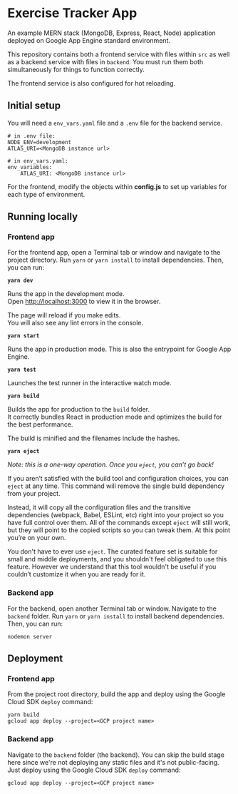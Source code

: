 # Exercise Tracker App

An example MERN stack (MongoDB, Express, React, Node) application deployed on Google App Engine standard environment.

This repository contains both a frontend service with files within `src` as well as a backend service with files in `backend`. You must run them both simultaneously for things to function correctly.

The frontend service is also configured for hot reloading.

## Initial setup

You will need a `env_vars.yaml` file and a `.env` file for the backend service.

```
# in .env file:
NODE_ENV=development
ATLAS_URI=<MongoDB instance url>

# in env_vars.yaml:
env_variables:
    ATLAS_URI: <MongoDB instance url>
```

For the frontend, modify the objects within **config.js** to set up variables for each type of environment.

## Running locally

### Frontend app

For the frontend app, open a Terminal tab or window and navigate to the project directory. Run `yarn` or `yarn install` to install dependencies. Then, you can run:

**`yarn dev`**

Runs the app in the development mode.\
Open [http://localhost:3000](http://localhost:3000) to view it in the browser.

The page will reload if you make edits.\
You will also see any lint errors in the console.

**`yarn start`**

Runs the app in production mode. This is also the entrypoint for Google App Engine.

**`yarn test`**

Launches the test runner in the interactive watch mode.

**`yarn build`**

Builds the app for production to the `build` folder.\
It correctly bundles React in production mode and optimizes the build for the best performance.

The build is minified and the filenames include the hashes.

**`yarn eject`**

*Note: this is a one-way operation. Once you `eject`, you can’t go back!*

If you aren’t satisfied with the build tool and configuration choices, you can `eject` at any time. This command will remove the single build dependency from your project.

Instead, it will copy all the configuration files and the transitive dependencies (webpack, Babel, ESLint, etc) right into your project so you have full control over them. All of the commands except `eject` will still work, but they will point to the copied scripts so you can tweak them. At this point you’re on your own.

You don't have to ever use `eject`. The curated feature set is suitable for small and middle deployments, and you shouldn't feel obligated to use this feature. However we understand that this tool wouldn't be useful if you couldn’t customize it when you are ready for it.

### Backend app

For the backend, open another Terminal tab or window. Navigate to the `backend` folder. Run `yarn` or `yarn install` to install backend dependencies. Then, you can run:

```
nodemon server
```

## Deployment

### Frontend app

From the project root directory, build the app and deploy using the Google Cloud SDK `deploy` command:

```
yarn build
gcloud app deploy --project=<GCP project name>
```

### Backend app

Navigate to the `backend` folder (the backend). You can skip the build stage here since we're not deploying any static files and it's not public-facing. Just deploy using the Google Cloud SDK `deploy` command:

```
gcloud app deploy --project=<GCP project name>
```
